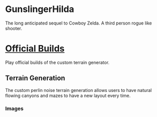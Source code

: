 # GunslingerHilda
 The long anticipated sequel to Cowboy Zelda. A third person rogue like shooter.

# [Official Builds](https://emergencyplayer.itch.io/gunslinger-hilda)
Play official builds of the custom terrain generator.

## Terrain Generation
The custom perlin noise terrain generation allows users to have natural flowing canyons and mazes to have a new layout every time.
### Images
